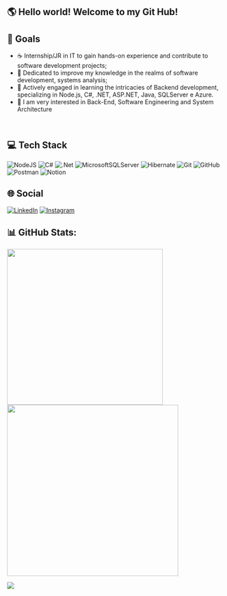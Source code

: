 ## 🌎 Hello world! Welcome to my Git Hub!

## 🥅 Goals
- ☕ Internship/JR in IT to gain hands-on experience and contribute to software development projects;
- 🌻 Dedicated to improve my knowledge in the realms of software development, systems analysis;
- 🐍 Actively engaged in learning the intricacies of Backend development, specializing in Node.js, C#, .NET, ASP.NET, Java, SQLServer e Azure.
- 🐲 I am very interested in Back-End, Software Engineering and System Architecture 
  
</br>
    
 ## 💻 Tech Stack
<div>  

![NodeJS](https://img.shields.io/badge/node.js-6DA55F?style=for-the-badge&logo=node.js&logoColor=white) ![C#](https://img.shields.io/badge/c%23-%23239120.svg?style=for-the-badge&logo=c-sharp&logoColor=white) ![.Net](https://img.shields.io/badge/.NET-5C2D91?style=for-the-badge&logo=.net&logoColor=white)  ![MicrosoftSQLServer](https://img.shields.io/badge/Microsoft%20SQL%20Server-CC2927?style=for-the-badge&logo=microsoft%20sql%20server&logoColor=white) ![Hibernate](https://img.shields.io/badge/Hibernate-59666C?style=for-the-badge&logo=Hibernate&logoColor=white) ![Git](https://img.shields.io/badge/git-%23F05033.svg?style=for-the-badge&logo=git&logoColor=white) ![GitHub](https://img.shields.io/badge/github-%23121011.svg?style=for-the-badge&logo=github&logoColor=white) ![Postman](https://img.shields.io/badge/Postman-FF6C37?style=for-the-badge&logo=postman&logoColor=white) ![Notion](https://img.shields.io/badge/Notion-%23000000.svg?style=for-the-badge&logo=notion&logoColor=white) 
</div>

## 🌐 Social
[![LinkedIn](https://img.shields.io/badge/LinkedIn-%230077B5.svg?logo=linkedin&logoColor=white)](https://linkedin.com/in/matheuspinheiro08) [![Instagram](https://img.shields.io/badge/Instagram-%23E4405F.svg?logo=Instagram&logoColor=white)](https://www.instagram.com/matheusmw08/)


## 📊 GitHub Stats:
<img src="https://github-readme-stats-wheat-two-53.vercel.app/api?username=matheusmw21&theme=neon&hide_border=false&include_all_commits=false&count_private=false"  width="364px" />                    <img src="https://github-readme-streak-stats.herokuapp.com/?user=matheusmw21&theme=neon&hide_border=false"  width="400px" />



![](https://github-readme-stats-wheat-two-53.vercel.app/api/top-langs/?username=matheusmw21&theme=neon&hide_border=false&include_all_commits=false&count_private=false&layout=compact)
